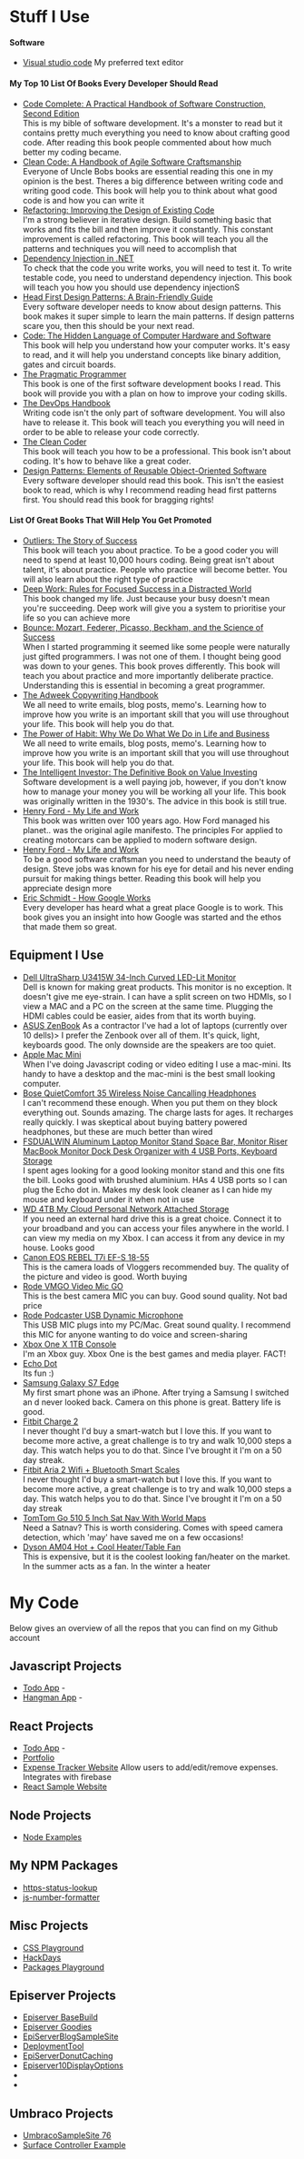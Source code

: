 # Stuff I Use

#### Software

-   [Visual studio code](https://code.visualstudio.com/) My preferred text editor

#### My Top 10 List Of Books Every Developer Should Read

-   [Code Complete: A Practical Handbook of Software Construction, Second Edition](https://www.amazon.com/gp/product/0735619670/ref=as_li_tl?ie=UTF8&amp;camp=1789&amp;creative=9325&amp;creativeASIN=0735619670&amp;linkCode=as2&amp;tag=jondjones-20&amp;linkId=7f6f3f9f3d661e7f132c18e0bde3e2e0)  
This is my bible of software development.  It's a monster to read but it contains pretty much everything you need to know about crafting good code.  After reading this book people commented about how much better my coding became.
-   [Clean Code: A Handbook of Agile Software Craftsmanship](https://www.amazon.com/gp/product/0132350882/ref=as_li_tl?ie=UTF8&amp;camp=1789&amp;creative=9325&amp;creativeASIN=0132350882&amp;linkCode=as2&amp;tag=jondjones-20&amp;linkId=624a40c3c003b10e13c1c30ea42819ca)  
Everyone of Uncle Bobs books are essential reading this one in my opinion is the best.  Theres a big difference between writing code and writing good code.  This book will help you to think about what good code is and how you can write it
-   [Refactoring: Improving the Design of Existing Code](https://www.amazon.com/gp/product/0201485672/ref=as_li_tl?ie=UTF8&amp;camp=1789&amp;creative=9325&amp;creativeASIN=0201485672&amp;linkCode=as2&amp;tag=jondjones-20&amp;linkId=981d278b12b7cea438c7306e59e0961c)  
I'm a strong believer in iterative design.  Build something basic that works and fits the bill and then improve it constantly.  This constant improvement is called refactoring.  This book will teach you all the patterns and techniques you will need to accomplish that
-   [Dependency Injection in .NET](https://www.amazon.com/gp/product/1935182501/ref=as_li_tl?ie=UTF8&amp;camp=1789&amp;creative=9325&amp;creativeASIN=1935182501&amp;linkCode=as2&amp;tag=jondjones-20&amp;linkId=bdbea068ce4e222d870335797dc2f1a4)  
To check that the code you write works, you will need to test it.  To write testable code, you need to understand dependency injection.  This book will teach you how you should use dependency injectionS
-   [Head First Design Patterns: A Brain-Friendly Guide](https://www.amazon.com/gp/product/0596007124/ref=as_li_tl?ie=UTF8&amp;camp=1789&amp;creative=9325&amp;creativeASIN=0596007124&amp;linkCode=as2&amp;tag=jondjones-20&amp;linkId=5e6db4d004c82ab337b421c53e5e465c)  
Every software developer needs to know about design patterns.  This book makes it super simple to learn the main patterns.  If design patterns scare you, then this should be your next read.
-   [Code: The Hidden Language of Computer Hardware and Software](https://www.amazon.com/gp/product/0735611319/ref=as_li_tl?ie=UTF8&amp;camp=1789&amp;creative=9325&amp;creativeASIN=0735611319&amp;linkCode=as2&amp;tag=jondjones-20&amp;linkId=f0c6121acb1331a4e21f94e95714a532)  
This book will help you understand how your computer works.  It's easy to read, and it will help you understand concepts like binary addition, gates and circuit boards.
-   [The Pragmatic Programmer](https://www.amazon.com/gp/product/020161622X/ref=as_li_tl?ie=UTF8&amp;camp=1789&amp;creative=9325&amp;creativeASIN=020161622X&amp;linkCode=as2&amp;tag=jondjones-20&amp;linkId=fd497710d241e43de15e3e66412a6704)  
This book is one of the first software development books I read.  This book will  provide you with a plan on how to improve your coding skills.
-   [The DevOps Handbook](https://www.amazon.com/gp/product/1942788002/ref=as_li_tl?ie=UTF8&amp;camp=1789&amp;creative=9325&amp;creativeASIN=1942788002&amp;linkCode=as2&amp;tag=jondjones-20&amp;linkId=7a0e13833961d39d8c95244c5b7beb4b)  
Writing code isn't the only part of software development.  You will also have to release it.  This book will teach you everything you will need in order to be able to release your code correctly.
 -   [The Clean Coder](https://www.amazon.com/gp/product/0137081073/ref=as_li_tl?ie=UTF8&amp;camp=1789&amp;creative=9325&amp;creativeASIN=0137081073&amp;linkCode=as2&amp;tag=jondjones-20&amp;linkId=06236ba283646fc09d970e0dfa3f22b2)  
This book will teach you how to be a professional.  This book isn't about coding.  It's how to behave like a great coder.
 -   [Design Patterns: Elements of Reusable Object-Oriented Software](https://www.amazon.com/gp/product/0201633612/ref=as_li_tl?ie=UTF8&amp;camp=1789&amp;creative=9325&amp;creativeASIN=0201633612&amp;linkCode=as2&amp;tag=jondjones-20&amp;linkId=ab2d9afb53f42e55f5f5a31ce7be5851)  
Every software developer should read this book.  This isn't the easiest book to read, which is why I recommend reading head first patterns first.  You should read this book for bragging rights!


#### List Of Great Books That Will Help You Get Promoted

-   [Outliers: The Story of Success](https://www.amazon.com/gp/product/0316017930/ref=as_li_tl?ie=UTF8&amp;camp=1789&amp;creative=9325&amp;creativeASIN=0316017930&amp;linkCode=as2&amp;tag=jondjones-20&amp;linkId=9c8cb36a6a864f67859f246931535f3a)  
This book will teach you about practice.  To be a good coder you will need to spend at least 10,000 hours coding.  Being great isn't about talent, it's about practice.  People who practice will become better.  You will also learn about the right type of practice
-   [Deep Work: Rules for Focused Success in a Distracted World](https://www.amazon.com/gp/product/1455586692/ref=as_li_tl?ie=UTF8&amp;camp=1789&amp;creative=9325&amp;creativeASIN=1455586692&amp;linkCode=as2&amp;tag=jondjones-20&amp;linkId=618c6e2f162d0778b085c44d2948e303)  
 This book changed my life.  Just because your busy doesn't mean you're succeeding. Deep work will give you a system to prioritise your life so you can achieve more 
-   [Bounce: Mozart, Federer, Picasso, Beckham, and the Science of Success](https://www.amazon.com/gp/product/0061723762/ref=as_li_tl?ie=UTF8&amp;camp=1789&amp;creative=9325&amp;creativeASIN=0061723762&amp;linkCode=as2&amp;tag=jondjones-20&amp;linkId=3f5fe842eedcd13ff809758a6d3fd9c5)  
When I started programming it seemed like some people were naturally just gifted programmers.  I was not one of them.  I thought being good was down to your genes.  This book proves differently.  This book will teach you about practice and more importantly deliberate practice.  Understanding this is essential in becoming a great programmer.
-   [The Adweek Copywriting Handbook](https://www.amazon.com/gp/product/0470051248/ref=as_li_tl?ie=UTF8&amp;camp=1789&amp;creative=9325&amp;creativeASIN=0470051248&amp;linkCode=as2&amp;tag=jondjones-20&amp;linkId=ed6ff08bcaa242adc275f1945a923fee)  
We all need to write emails, blog posts, memo's.  Learning how to improve how you write is an important skill that you will use throughout your life.  This book will help you do that.
-   [The Power of Habit: Why We Do What We Do in Life and Business](https://www.amazon.com/gp/product/081298160X/ref=as_li_tl?ie=UTF8&amp;camp=1789&amp;creative=9325&amp;creativeASIN=081298160X&amp;linkCode=as2&amp;tag=jondjones-20&amp;linkId=48ff3112c522b2d7fa47600b4e912ef5)  
We all need to write emails, blog posts, memo's.  Learning how to improve how you write is an important skill that you will use throughout your life.  This book will help you do that.
-   [The Intelligent Investor: The Definitive Book on Value Investing](https://www.amazon.com/gp/product/0060555661/ref=as_li_tl?ie=UTF8&amp;camp=1789&amp;creative=9325&amp;creativeASIN=0060555661&amp;linkCode=as2&amp;tag=jondjones-20&amp;linkId=3ae8487d39acb007a910a84b41f5275a)  
Software development is a well paying job, however, if you don't know how to manage your money you will be working all your life.  This book was originally written in the 1930's.  The advice in this book is still true.
-   [Henry Ford - My Life and Work](https://www.amazon.com/gp/product/1545549117/ref=as_li_tl?ie=UTF8&amp;camp=1789&amp;creative=9325&amp;creativeASIN=1545549117&amp;linkCode=as2&amp;tag=jondjones-20&amp;linkId=670674958c2192a162a0a9c2ec802f8a)  
This book was written over 100 years ago.  How Ford managed his planet..  was the original agile manifesto.  The principles For applied to creating motorcars can be applied to modern software design.
-   [Henry Ford - My Life and Work](https://www.amazon.com/gp/product/1451648537/ref=as_li_tl?ie=UTF8&amp;camp=1789&amp;creative=9325&amp;creativeASIN=1451648537&amp;linkCode=as2&amp;tag=jondjones-20&amp;linkId=a1ab03172b9258e6cde8ce6b86e0c006)  
To be a good software craftsman you need to understand the beauty of design.  Steve jobs was known for his eye for detail and his never ending pursuit for making things better.  Reading this book will help you appreciate design more
-   [Eric Schmidt - How Google Works](https://www.amazon.com/gp/product/1455582328/ref=as_li_tl?ie=UTF8&amp;camp=1789&amp;creative=9325&amp;creativeASIN=1455582328&amp;linkCode=as2&amp;tag=jondjones-20&amp;linkId=697d87b47cb31df55498132218802fff)  
Every developer has heard what a great place Google is to work.  This book gives you an insight into how Google was started and the ethos that made them so great.        

## Equipment I Use

-   [Dell UltraSharp U3415W 34-Inch Curved LED-Lit Monitor](https://www.amazon.com/gp/product/B00PXYRMPE/ref=as_li_tl?ie=UTF8&amp;camp=1789&amp;creative=9325&amp;creativeASIN=B00PXYRMPE&amp;linkCode=as2&amp;tag=jondjones-20&amp;linkId=64d5f44c57974eefc3ec0f4d918eb086)    
 Dell is known for making great products.  This monitor is no exception.  It doesn't give me eye-strain.  I can have a split screen on two HDMIs, so I view a MAC and a PC on the screen at the same time.  Plugging the HDMI cables could be easier, aides from that its worth buying.
-   [ASUS ZenBook](https://www.amazon.co.uk/gp/product/B0765CBZZK/ref=as_li_tl?ie=UTF8&camp=1634&creative=6738&creativeASIN=B0765CBZZK&linkCode=as2&tag=iwillteacyout-21&linkId=9e665022954ab5683f288ba01331f3ea)
As a contractor I've had a lot of laptops (currently over 10 dells)>  I prefer the Zenbook over all of them.  It's quick, light, keyboards good.  The only downside are the speakers are too quiet.
-   [Apple Mac Mini](https://www.amazon.co.uk/gp/product/B00ORHKR9Q/ref=as_li_tl?ie=UTF8&camp=1634&creative=6738&creativeASIN=B00ORHKR9Q&linkCode=as2&tag=iwillteacyout-21&linkId=a6f9b4e7c26eb98d7492a08e19b25ee6)  
When I've doing Javascript coding or video editing I use a mac-mini.  Its handy to have a desktop and the mac-mini is the best small looking computer.
-   [Bose QuietComfort 35 Wireless Noise Cancalling Headphones](https://www.amazon.com/gp/product/B0756GB78C/ref=as_li_tl?ie=UTF8&amp;camp=1789&amp;creative=9325&amp;creativeASIN=B0756GB78C&amp;linkCode=as2&amp;tag=jondjones-20&amp;linkId=44072f501e920ee55d54dec7343f6f3c)  
I can't recommend these enough.  When you put them on they block everything out. Sounds amazing.  The charge lasts for ages.  It recharges really quickly.  I was skeptical about buying battery powered headphones, but these are much better than wired
-   [FSDUALWIN Aluminum Laptop Monitor Stand Space Bar, Monitor Riser MacBook Monitor Dock Desk Organizer with 4 USB Ports, Keyboard Storage](https://www.amazon.com/gp/product/B01N9SMY31/ref=as_li_tl?ie=UTF8&amp;camp=1789&amp;creative=9325&amp;creativeASIN=B01N9SMY31&amp;linkCode=as2&amp;tag=jondjones-20&amp;linkId=48ba71a8745824b5d6b846e9b13288d1)  
I spent ages looking for a good looking monitor stand and this one fits the bill.  Looks good with brushed aluminium. HAs 4 USB ports so I can plug the Echo dot in.  Makes my desk look cleaner as I can hide my mouse and keyboard under it when not in use
-   [WD 4TB My Cloud Personal Network Attached Storage](https://www.amazon.com/gp/product/B00EVVGAD0/ref=as_li_tl?ie=UTF8&amp;camp=1789&amp;creative=9325&amp;creativeASIN=B00EVVGAD0&amp;linkCode=as2&amp;tag=jondjones-20&amp;linkId=0f54daec7aa80b0b2ff84f0435d10698)  
If you need an external hard drive this is a great choice.  Connect it to your broadband and you can access your files anywhere in the world.  I can view my media on my Xbox.  I can access it from any device in my house.  Looks good
-   [Canon EOS REBEL T7i EF-S 18-55](https://www.amazon.com/gp/product/B06VT2NQD8/ref=as_li_tl?ie=UTF8&amp;camp=1789&amp;creative=9325&amp;creativeASIN=B06VT2NQD8&amp;linkCode=as2&amp;tag=jondjones-20&amp;linkId=a25e36f2d0f9f47ba0a5eb0883e7620e)  
This is the camera loads of Vloggers recommended buy.  The quality of the picture and video is good.  Worth buying
-   [Rode VMGO Video Mic GO](https://www.amazon.com/gp/product/B00GQDORA4/ref=as_li_tl?ie=UTF8&amp;camp=1789&amp;creative=9325&amp;creativeASIN=B00GQDORA4&amp;linkCode=as2&amp;tag=jondjones-20&amp;linkId=b42d7512377c24c6bacee51d935c5c28)  
This is the best camera MIC you can buy.  Good sound quality.  Not bad price
-   [Rode Podcaster USB Dynamic Microphone](https://www.amazon.com/gp/product/B071NG33R9/ref=as_li_tl?ie=UTF8&amp;camp=1789&amp;creative=9325&amp;creativeASIN=B071NG33R9&amp;linkCode=as2&amp;tag=jondjones-20&amp;linkId=deba4d7d33110f2e1c8f1dea2d1589b5)  
This USB MIC plugs into my PC/Mac.  Great sound quality.  I recommend this MIC for anyone wanting to do voice and screen-sharing
-   [Xbox One X 1TB Console](https://www.amazon.co.uk/gp/product/B01GVN15IA/ref=as_li_tl?ie=UTF8&camp=1634&creative=6738&creativeASIN=B01GVN15IA&linkCode=as2&tag=iwillteacyout-21&linkId=f01dd96a2aa026fcbced1308ce7130e9)  
I'm an Xbox guy.  Xbox One is the best games and media player.  FACT!
-   [Echo Dot](https://www.amazon.com/gp/product/B01DFKC2SO/ref=as_li_tl?ie=UTF8&amp;camp=1789&amp;creative=9325&amp;creativeASIN=B01DFKC2SO&amp;linkCode=as2&amp;tag=jondjones-20&amp;linkId=b4aebd5e133d4f84b7fdb578246c62d7)  
Its fun :)
-   [Samsung Galaxy S7 Edge](https://www.amazon.com/gp/product/B01CJU9BBM/ref=as_li_tl?ie=UTF8&amp;camp=1789&amp;creative=9325&amp;creativeASIN=B01CJU9BBM&amp;linkCode=as2&amp;tag=jondjones-20&amp;linkId=15ebc9e9d976b42d35a7938316ab6a37)  
My first smart phone was an iPhone.  After trying a Samsung I switched an d never looked back.  Camera on this phone is great.  Battery life is good.
-   [Fitbit Charge 2](https://www.amazon.co.uk/gp/product/B01KSX374E/ref=as_li_tl?ie=UTF8&camp=1634&creative=6738&creativeASIN=B01KSX374E&linkCode=as2&tag=iwillteacyout-21&linkId=73fbf0f26dc4dd32c31dc5c9bb1b02a8)  
I never thought I'd buy a smart-watch but I love this.  If you want to become more active, a great challenge is to try and walk 10,000 steps a day.  This watch helps you to do that.  Since I've brought it I'm on a 50 day streak.
-   [Fitbit Aria 2 Wifi + Bluetooth Smart Scales](https://www.amazon.com/gp/product/B0752M6T6K/ref=as_li_tl?ie=UTF8&amp;camp=1789&amp;creative=9325&amp;creativeASIN=B0752M6T6K&amp;linkCode=as2&amp;tag=jondjones-20&amp;linkId=0704627a08006d5b9764e756f4d959bb)  
I never thought I'd buy a smart-watch but I love this.  If you want to become more active, a great challenge is to try and walk 10,000 steps a day.  This watch helps you to do that.  Since I've brought it I'm on a 50 day streak
-   [TomTom Go 510 5 Inch Sat Nav With World Maps](https://www.amazon.com/gp/product/B00Y5ILCDW/ref=as_li_tl?ie=UTF8&amp;camp=1789&amp;creative=9325&amp;creativeASIN=B00Y5ILCDW&amp;linkCode=as2&amp;tag=jondjones-20&amp;linkId=e82d295f181bac05df22319c30dcf641)  
Need a Satnav?  This is worth considering.  Comes with speed camera detection, which 'may' have saved me on a few occasions!
-   [Dyson AM04 Hot + Cool Heater/Table Fan](https://www.amazon.com/gp/product/B00EEIMYM6/ref=as_li_tl?ie=UTF8&amp;camp=1789&amp;creative=9325&amp;creativeASIN=B00EEIMYM6&amp;linkCode=as2&amp;tag=jondjones-20&amp;linkId=c043315270edd206dbbf394416a5ba44)  
This is expensive, but it is the coolest looking fan/heater on the market.  In the summer acts as a fan.  In the winter a heater

# My Code

Below gives an overview of all the repos that you can find on my Github account

## Javascript Projects
-   [Todo App](../javascript-apps/todo-app) -
-   [Hangman App](../javascript-apps/todo-app) -

## React Projects
-   [Todo App](Website../react/todo-app) -
-   [Portfolio](../react/portfolio)
-   [Expense Tracker Website](https://github.com/jondjones/react-expense-tracker-website) Allow users to add/edit/remove expenses.  Integrates with firebase
-   [React Sample Website](https://github.com/jondjones/react-sample-website)

## Node Projects
-   [Node Examples](https://github.com/jondjones/Node)

## My NPM Packages
-   [https-status-lookup](https://github.com/jondjones/https-status-lookup)
-   [js-number-formatter](https://github.com/jondjones/js-number-formatter)

## Misc Projects
-   [CSS Playground](https://github.com/jondjones/CSS)
-   [HackDays](https://github.com/jondjones/HackDays)
-   [Packages Playground](https://github.com/jondjones/Packages-Playground)


## Episerver Projects
-   [Episerver BaseBuild](https://github.com/jondjones/JonDJones.Episerver.BaseBuild)
-   [Episerver Goodies](https://github.com/jondjones/EpiserverGoodies)
-   [EpiServerBlogSampleSite](https://github.com/jondjones/JonDJones.com.EpiServerBlogSampleSite)
-   [DeploymentTool](https://github.com/jondjones/JonDJones.Episerver.DeploymentTool)
-   [EpiServerDonutCaching](https://github.com/jondjones/JonDJones.Com.EpiServerDonutCaching)
-   [Episerver10DisplayOptions](https://github.com/jondjones/JonDJones.Com.Episerver10DisplayOptions)
-   [](https://github.com/jondjones/JonDJones.EpiserverSignalR)
-   [](https://github.com/jondjones/JonDJones.EpiserverSignalR)

## Umbraco Projects
-   [UmbracoSampleSite 76](https://github.com/jondjones/JonDJones.com.UmbracoSampleSite76)
-   [Surface Controller Example](https://github.com/jondjones/JondJones.com.Umbraco.Forms)